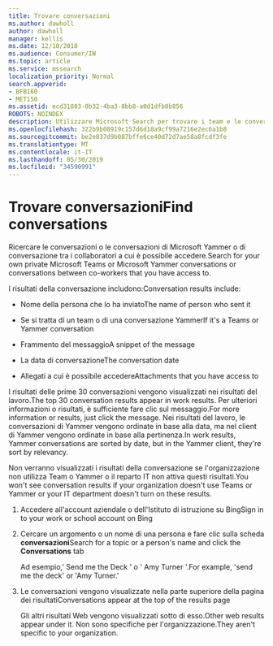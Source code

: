 ```yaml
---
title: Trovare conversazioni
ms.author: dawholl
author: dawholl
manager: kellis
ms.date: 12/18/2018
ms.audience: Consumer/IW
ms.topic: article
ms.service: mssearch
localization_priority: Normal
search.appverid:
- BFB160
- MET150
ms.assetid: ecd31803-0b32-4ba3-8bb8-a0d1dfb8b856
ROBOTS: NOINDEX
description: Utilizzare Microsoft Search per trovare i team e le conversazioni di Yammer e i dettagli visualizzati
ms.openlocfilehash: 322b9b08919c157d6d18a9cf99a7216e2ec6a1b8
ms.sourcegitcommit: be2e837d9b087bffe6ce40d72d7ae58a8fcdf3fe
ms.translationtype: MT
ms.contentlocale: it-IT
ms.lasthandoff: 05/30/2019
ms.locfileid: "34590991"
---
```

# <a name="find-conversations"></a><span data-ttu-id="91b10-103">Trovare conversazioni</span><span class="sxs-lookup"><span data-stu-id="91b10-103">Find conversations</span></span>

<span data-ttu-id="91b10-104">Ricercare le conversazioni o le conversazioni di Microsoft Yammer o di conversazione tra i collaboratori a cui è possibile accedere.</span><span class="sxs-lookup"><span data-stu-id="91b10-104">Search for your own private Microsoft Teams or Microsoft Yammer conversations or conversations between co-workers that you have access to.</span></span>
  
<span data-ttu-id="91b10-105">I risultati della conversazione includono:</span><span class="sxs-lookup"><span data-stu-id="91b10-105">Conversation results include:</span></span>
  
- <span data-ttu-id="91b10-106">Nome della persona che lo ha inviato</span><span class="sxs-lookup"><span data-stu-id="91b10-106">The name of person who sent it</span></span>
    
- <span data-ttu-id="91b10-107">Se si tratta di un team o di una conversazione Yammer</span><span class="sxs-lookup"><span data-stu-id="91b10-107">If it's a Teams or Yammer conversation</span></span>
    
- <span data-ttu-id="91b10-108">Frammento del messaggio</span><span class="sxs-lookup"><span data-stu-id="91b10-108">A snippet of the message</span></span>
    
- <span data-ttu-id="91b10-109">La data di conversazione</span><span class="sxs-lookup"><span data-stu-id="91b10-109">The conversation date</span></span>
    
- <span data-ttu-id="91b10-110">Allegati a cui è possibile accedere</span><span class="sxs-lookup"><span data-stu-id="91b10-110">Attachments that you have access to</span></span>
    
<span data-ttu-id="91b10-111">I risultati delle prime 30 conversazioni vengono visualizzati nei risultati del lavoro.</span><span class="sxs-lookup"><span data-stu-id="91b10-111">The top 30 conversation results appear in work results.</span></span> <span data-ttu-id="91b10-112">Per ulteriori informazioni o risultati, è sufficiente fare clic sul messaggio.</span><span class="sxs-lookup"><span data-stu-id="91b10-112">For more information or results, just click the message.</span></span> <span data-ttu-id="91b10-113">Nei risultati del lavoro, le conversazioni di Yammer vengono ordinate in base alla data, ma nel client di Yammer vengono ordinate in base alla pertinenza.</span><span class="sxs-lookup"><span data-stu-id="91b10-113">In work results, Yammer conversations are sorted by date, but in the Yammer client, they're sort by relevancy.</span></span>
  
<span data-ttu-id="91b10-114">Non verranno visualizzati i risultati della conversazione se l'organizzazione non utilizza Team o Yammer o il reparto IT non attiva questi risultati.</span><span class="sxs-lookup"><span data-stu-id="91b10-114">You won't see conversation results if your organization doesn't use Teams or Yammer or your IT department doesn't turn on these results.</span></span>
  
1. <span data-ttu-id="91b10-115">Accedere all'account aziendale o dell'Istituto di istruzione su Bing</span><span class="sxs-lookup"><span data-stu-id="91b10-115">Sign in to your work or school account on Bing</span></span>
    
2. <span data-ttu-id="91b10-116">Cercare un argomento o un nome di una persona e fare clic sulla scheda **conversazioni**</span><span class="sxs-lookup"><span data-stu-id="91b10-116">Search for a topic or a person's name and click the **Conversations** tab</span></span> 
    
    <span data-ttu-id="91b10-117">Ad esempio,' Send me the Deck ' o ' Amy Turner '.</span><span class="sxs-lookup"><span data-stu-id="91b10-117">For example, 'send me the deck' or 'Amy Turner.'</span></span>
    
3. <span data-ttu-id="91b10-118">Le conversazioni vengono visualizzate nella parte superiore della pagina dei risultati</span><span class="sxs-lookup"><span data-stu-id="91b10-118">Conversations appear at the top of the results page</span></span>
    
    <span data-ttu-id="91b10-119">Gli altri risultati Web vengono visualizzati sotto di esso.</span><span class="sxs-lookup"><span data-stu-id="91b10-119">Other web results appear under it.</span></span> <span data-ttu-id="91b10-120">Non sono specifiche per l'organizzazione.</span><span class="sxs-lookup"><span data-stu-id="91b10-120">They aren't specific to your organization.</span></span>
    


